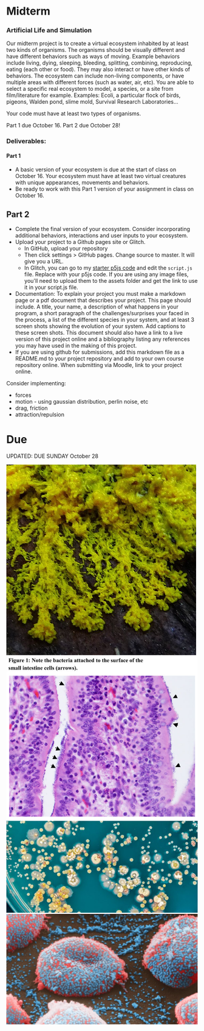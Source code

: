 # Midterm

### Artificial Life and Simulation
Our midterm project is to create a virtual ecosystem inhabited by at least two kinds of organisms. The organisms should be visually different and have different behaviors such as ways of moving. Example behaviors include living, dying, sleeping, bleeding, splitting, combining, reproducing, eating (each other or food). They may also interact or have other kinds of behaviors. The ecosystem can include non-living components, or have multiple areas with different forces (such as water, air, etc). You are able to select a specific real ecosystem to model, a species, or a site from film/literature for example. Examples: Ecoli, a particular flock of birds, pigeons, Walden pond, slime mold, Survival Research Laboratories...

Your code must have at least two types of organisms.

Part 1 due October 16. Part 2 due October 28!

### Deliverables:

#### Part 1

* A basic version of your ecosystem is due at the start of class on October 16. Your ecosystem must have at least two virtual creatures with unique appearances, movements and behaviors.
* Be ready to work with this Part 1 version of your assignment in class on October 16.

## Part 2

* Complete the final version of your ecosystem. Consider incorporating additional behaviors, interactions and user inputs to your ecosystem.
* Upload your project to a Github pages site or Glitch.
	* In GitHub, upload your repository
	* Then click settings > GitHub pages. Change source to master. It will give you a URL.
	* In Glitch, you can go to my [starter p5js code](https://glitch.com/edit/#!/remix/basic-p5js-project) and edit the ```script.js``` file. Replace with your p5js code. If you are using any image files, you'll need to upload them to the assets folder and get the link to use it in your script.js file.
* Documentation: To explain your project you must make a markdown page or a pdf document that describes your project. This page should include. A title, your name, a description of what happens in your program, a short paragraph of the challenges/surprises your faced in the process, a list of the different species in your system, and at least 3 screen shots showing the evolution of your system. Add captions to these screen shots. This document should also have a link to a live version of this project online and a bibliography listing any references you may have used in the making of this project.
* If you are using github for submissions, add this markdown file as a README.md to your project repository and add to your own course repository online. When submitting via Moodle, link to your project online.

Consider implementing:
* forces
* motion - using gaussian distribution, perlin noise, etc
* drag, friction
* attraction/repulsion

# Due
UPDATED: DUE SUNDAY October 28

![slime mold](assets/slime_mold.jpg)
![ecoli1](assets/ecoli.jpg)
![ecoli2](assets/ecoli2.jpg)
![flu](assets/flu.jpg)
